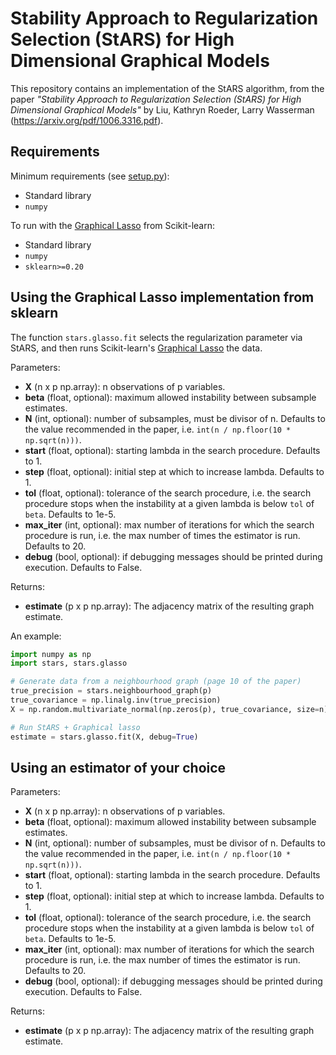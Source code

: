 # Stability Approach to Regularization Selection (StARS) for High Dimensional Graphical Models

This repository contains an implementation of the StARS algorithm, from the paper *"Stability Approach to Regularization Selection (StARS) for High Dimensional Graphical Models"* by Liu, Kathryn Roeder, Larry Wasserman (https://arxiv.org/pdf/1006.3316.pdf).

## Requirements

Minimum requirements (see [setup.py](setup.py)):

- Standard library
- `numpy`

To run with the [Graphical Lasso](https://scikit-learn.org/stable/modules/generated/sklearn.covariance.GraphicalLasso.html) from Scikit-learn:
- Standard library
- `numpy`
- `sklearn>=0.20`

## Using the Graphical Lasso implementation from sklearn

The function `stars.glasso.fit` selects the regularization parameter via StARS, and then runs Scikit-learn's [Graphical Lasso](https://scikit-learn.org/stable/modules/generated/sklearn.covariance.GraphicalLasso.html) the data.

Parameters:

- **X** (n x p np.array): n observations of p variables.
- **beta** (float, optional): maximum allowed instability between subsample estimates.
- **N** (int, optional): number of subsamples, must be divisor of n. Defaults to the value recommended in the paper, i.e. `int(n / np.floor(10 * np.sqrt(n)))`.
- **start** (float, optional): starting lambda in the search procedure. Defaults to 1.
- **step** (float, optional): initial step at which to increase lambda. Defaults to 1.
- **tol** (float, optional): tolerance of the search procedure, i.e. the search procedure stops when the instability at a given lambda is below `tol` of `beta`. Defaults to 1e-5.
- **max_iter** (int, optional): max number of iterations for which the search procedure is run, i.e. the max number of times the estimator is run. Defaults to 20.
- **debug** (bool, optional): if debugging messages should be printed during execution. Defaults to False.

Returns:

- **estimate** (p x p np.array): The adjacency matrix of the resulting graph estimate.

An example:

```python
import numpy as np
import stars, stars.glasso

# Generate data from a neighbourhood graph (page 10 of the paper)
true_precision = stars.neighbourhood_graph(p)
true_covariance = np.linalg.inv(true_precision)
X = np.random.multivariate_normal(np.zeros(p), true_covariance, size=n)

# Run StARS + Graphical lasso
estimate = stars.glasso.fit(X, debug=True)
```

## Using an estimator of your choice

Parameters:

- **X** (n x p np.array): n observations of p variables.
- **beta** (float, optional): maximum allowed instability between subsample estimates.
- **N** (int, optional): number of subsamples, must be divisor of n. Defaults to the value recommended in the paper, i.e. `int(n / np.floor(10 * np.sqrt(n)))`.
- **start** (float, optional): starting lambda in the search procedure. Defaults to 1.
- **step** (float, optional): initial step at which to increase lambda. Defaults to 1.
- **tol** (float, optional): tolerance of the search procedure, i.e. the search procedure stops when the instability at a given lambda is below `tol` of `beta`. Defaults to 1e-5.
- **max_iter** (int, optional): max number of iterations for which the search procedure is run, i.e. the max number of times the estimator is run. Defaults to 20.
- **debug** (bool, optional): if debugging messages should be printed during execution. Defaults to False.

Returns:

- **estimate** (p x p np.array): The adjacency matrix of the resulting graph estimate.
